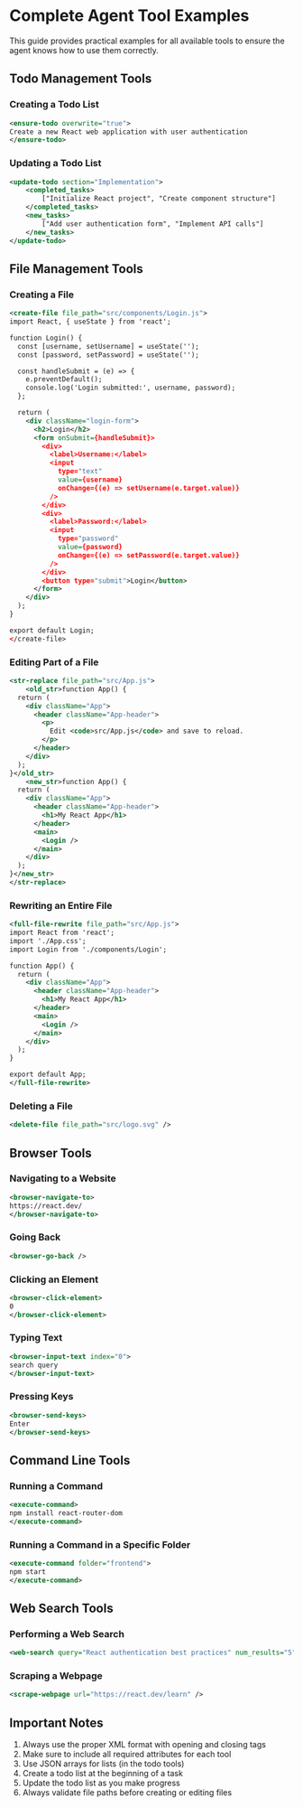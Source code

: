 # Complete Agent Tool Examples

This guide provides practical examples for all available tools to ensure the agent knows how to use them correctly.

## Todo Management Tools

### Creating a Todo List
```xml
<ensure-todo overwrite="true">
Create a new React web application with user authentication
</ensure-todo>
```

### Updating a Todo List
```xml
<update-todo section="Implementation">
    <completed_tasks>
        ["Initialize React project", "Create component structure"]
    </completed_tasks>
    <new_tasks>
        ["Add user authentication form", "Implement API calls"]
    </new_tasks>
</update-todo>
```

## File Management Tools

### Creating a File
```xml
<create-file file_path="src/components/Login.js">
import React, { useState } from 'react';

function Login() {
  const [username, setUsername] = useState('');
  const [password, setPassword] = useState('');

  const handleSubmit = (e) => {
    e.preventDefault();
    console.log('Login submitted:', username, password);
  };

  return (
    <div className="login-form">
      <h2>Login</h2>
      <form onSubmit={handleSubmit}>
        <div>
          <label>Username:</label>
          <input 
            type="text" 
            value={username} 
            onChange={(e) => setUsername(e.target.value)}
          />
        </div>
        <div>
          <label>Password:</label>
          <input 
            type="password" 
            value={password} 
            onChange={(e) => setPassword(e.target.value)}
          />
        </div>
        <button type="submit">Login</button>
      </form>
    </div>
  );
}

export default Login;
</create-file>
```

### Editing Part of a File
```xml
<str-replace file_path="src/App.js">
    <old_str>function App() {
  return (
    <div className="App">
      <header className="App-header">
        <p>
          Edit <code>src/App.js</code> and save to reload.
        </p>
      </header>
    </div>
  );
}</old_str>
    <new_str>function App() {
  return (
    <div className="App">
      <header className="App-header">
        <h1>My React App</h1>
      </header>
      <main>
        <Login />
      </main>
    </div>
  );
}</new_str>
</str-replace>
```

### Rewriting an Entire File
```xml
<full-file-rewrite file_path="src/App.js">
import React from 'react';
import './App.css';
import Login from './components/Login';

function App() {
  return (
    <div className="App">
      <header className="App-header">
        <h1>My React App</h1>
      </header>
      <main>
        <Login />
      </main>
    </div>
  );
}

export default App;
</full-file-rewrite>
```

### Deleting a File
```xml
<delete-file file_path="src/logo.svg" />
```

## Browser Tools

### Navigating to a Website
```xml
<browser-navigate-to>
https://react.dev/
</browser-navigate-to>
```

### Going Back
```xml
<browser-go-back />
```

### Clicking an Element
```xml
<browser-click-element>
0
</browser-click-element>
```

### Typing Text
```xml
<browser-input-text index="0">
search query
</browser-input-text>
```

### Pressing Keys
```xml
<browser-send-keys>
Enter
</browser-send-keys>
```

## Command Line Tools

### Running a Command
```xml
<execute-command>
npm install react-router-dom
</execute-command>
```

### Running a Command in a Specific Folder
```xml
<execute-command folder="frontend">
npm start
</execute-command>
```

## Web Search Tools

### Performing a Web Search
```xml
<web-search query="React authentication best practices" num_results="5" />
```

### Scraping a Webpage
```xml
<scrape-webpage url="https://react.dev/learn" />
```

## Important Notes

1. Always use the proper XML format with opening and closing tags
2. Make sure to include all required attributes for each tool
3. Use JSON arrays for lists (in the todo tools)
4. Create a todo list at the beginning of a task
5. Update the todo list as you make progress
6. Always validate file paths before creating or editing files 